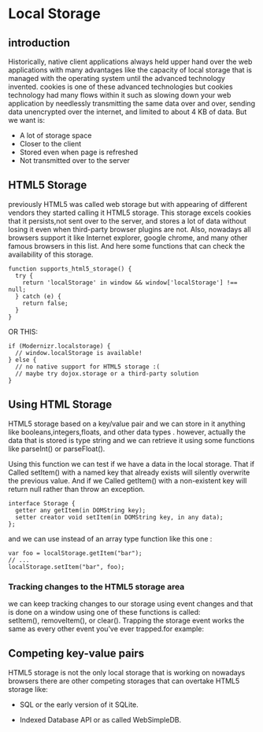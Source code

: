 # Local Storage

## introduction

Historically, native client applications always held upper hand over the web applications with many advantages like the capacity of local storage that is managed with the operating system until the advanced technology invented. cookies is one of these advanced technologies but cookies technology had many flows within it such as slowing down your web application by needlessly transmitting the same data over and over, sending data unencrypted over the internet, and limited to about 4 KB of data. But we want is:

* A lot of storage space
* Closer to the client
* Stored even when page is refreshed
* Not transmitted over to the server 
 

## HTML5 Storage

previously HTML5 was called web storage but with appearing of different vendors they started calling it HTML5 storage. This storage excels cookies that it persists,not sent over to the server, and stores a lot of data without losing it even when third-party browser plugins are not. Also, nowadays all browsers support it like Internet explorer, google chrome, and many other famous browsers in this list. And here some functions that can check the availability of this storage.

```
function supports_html5_storage() {
  try {
    return 'localStorage' in window && window['localStorage'] !== null;
  } catch (e) {
    return false;
  }
}

```
OR THIS:
```
if (Modernizr.localstorage) {
  // window.localStorage is available!
} else {
  // no native support for HTML5 storage :(
  // maybe try dojox.storage or a third-party solution
}
```



## Using HTML Storage

HTML5 storage based on a key/value pair and we can store in it anything like booleans,integers,floats, and other data types . however, actually the data that is stored is type string and we can retrieve it using some functions like parseInt() or parseFloat().

Using this function we can test if we have a data in the local storage. That if Called setItem() with a named key that already exists will silently overwrite the previous value. And if we Called getItem() with a non-existent key will return null rather than throw an exception.

```
interface Storage {
  getter any getItem(in DOMString key);
  setter creator void setItem(in DOMString key, in any data);
};
```

and we can use instead of an array type function like this one :
```
var foo = localStorage.getItem("bar");
// ...
localStorage.setItem("bar", foo);
```

### Tracking changes to the HTML5 storage area
we can keep tracking changes to our storage using event changes and that is done on a window using one of these functions is called: setItem(), removeItem(), or clear().
Trapping the storage event works the same as every other event you’ve ever trapped.for example:


## Competing key-value pairs

HTML5 storage is not the only local storage that is working on nowadays browsers there are other competing storages that can overtake HTML5 storage like:

* SQL or the early version of it SQLite.

* Indexed Database API or as called WebSimpleDB.












